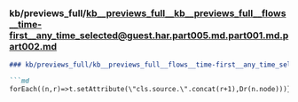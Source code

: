 ### kb/previews_full/kb__previews_full__kb__previews_full__flows__time-first__any_time_selected@guest.har.part005.md.part001.md.part002.md

```md
### kb/previews_full/kb__previews_full__flows__time-first__any_time_selected@guest.har.part005.md.part001.md (part 002)

```md
forEach((n,r)=>t.setAttribute(\"cls.source.\".concat(r+1),Dr(n.node)))}function DE(t,e,n,r){let i
```

```

```
